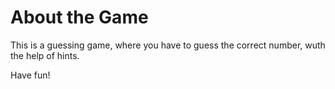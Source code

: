 # About the Game

This is a guessing game, where you have to guess the correct number, wuth the help of hints.

Have fun!
